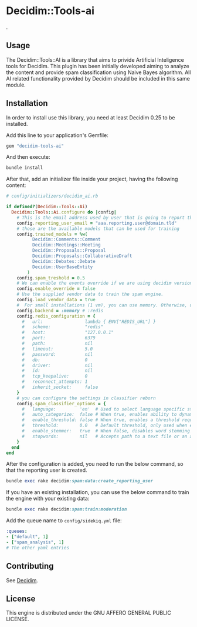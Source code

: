 # Decidim::Tools-ai

.

## Usage

The Decidim::Tools::AI is a library that aims to privide Artificial Inteligence tools for Decidim. This plugin has been initially developed aiming to analyze the content and provide spam classification using Naive Bayes algorithm.
All AI related functionality provided by Decidim should be included in this same module.

## Installation

In order to install use this library, you need at least Decidim 0.25 to be installed.

Add this line to your application's Gemfile:

```ruby
gem "decidim-tools-ai"
```

And then execute:

```bash
bundle install
```

After that, add an initializer file inside your project, having the following content:

```ruby
# config/initializers/decidim_ai.rb

if defined?(Decidim::Tools::Ai)
  Decidim::Tools::Ai.configure do |config|
    # This is the email address used by user that is going to report the content
    config.reporting_user_email = "aaa.reporting.user@domain.tld"
    # those are the available models that can be used for training
    config.trained_models = %w(
          Decidim::Comments::Comment
          Decidim::Meetings::Meeting
          Decidim::Proposals::Proposal
          Decidim::Proposals::CollaborativeDraft
          Decidim::Debates::Debate
          Decidim::UserBaseEntity
        )
    config.spam_treshold = 0.5
    # We can enable the events override if we are using decidim versions lower than 0.28
    config.enable_override = false
    # Use the supplied vendor data to train the spam engine.
    config.load_vendor_data = true
    #  For small installations (1 vm), you can use memory. Otherwise, use the redis config (with the below config)
    config.backend = :memory # :redis
    config.redis_configuration = {
      #   url:                lambda { ENV["REDIS_URL"] }
      #   scheme:             "redis"
      #   host:               "127.0.0.1"
      #   port:               6379
      #   path:               nil
      #   timeout:            5.0
      #   password:           nil
      #   db:                 0
      #   driver:             nil
      #   id:                 nil
      #   tcp_keepalive:      0
      #   reconnect_attempts: 1
      #   inherit_socket:     false
    }
    # you can configure the settings in classifier reborn
    config.spam_classifier_options = {
      #   language:         'en'  # Used to select language specific stop words
      #   auto_categorize:  false # When true, enables ability to dynamically declare a category; the default is true if no initial categories are provided
      #   enable_threshold: false # When true, enables a threshold requirement for classifition
      #   threshold:        0.0   # Default threshold, only used when enabled
      #   enable_stemmer:   true  # When false, disables word stemming
      #   stopwords:        nil   # Accepts path to a text file or an array of words, when supplied, overwrites the default list; assign empty string or array to disable stopwords
    }
  end
end
```

After the configuration is added, you need to run the below command, so that the reporting user is created.

```ruby
bundle exec rake decidim:spam:data:create_reporting_user
```

If you have an existing installation, you can use the below command to train the engine with your existing data:

```ruby
bundle exec rake decidim:spam:train:moderation
```

Add the queue name to `config/sidekiq.yml` file:

```yaml
:queues:
- ["default", 1]
- ["spam_analysis", 1]
# The other yaml entries
```

## Contributing

See [Decidim](https://github.com/decidim/decidim).

## License

This engine is distributed under the GNU AFFERO GENERAL PUBLIC LICENSE.
